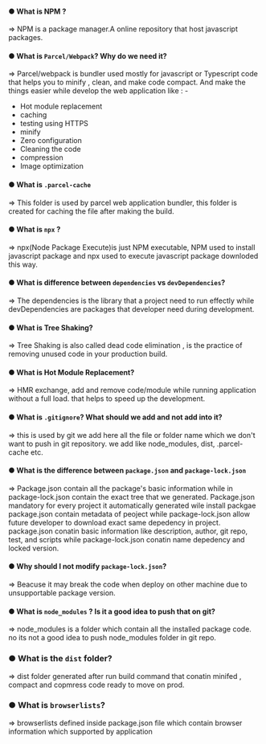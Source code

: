  #### ● What is NPM ?
=> NPM is a package manager.A online repository that host javascript packages.

 #### ● What is `Parcel/Webpack`? Why do we need it?
=> Parcel/webpack is bundler used mostly for javascript or Typescript code that helps you to minify , clean,
and make code compact. And make the things easier while develop the web application like : - 
- Hot module replacement
- caching
- testing using HTTPS
- minify
- Zero configuration
- Cleaning the code
- compression
- Image optimization

 #### ● What is `.parcel-cache`
=> This folder is used by parcel web application bundler, this folder is created for caching the 
file after making the build.

  #### ● What is `npx` ?
 => npx(Node Package Execute)is just NPM executable, NPM used to install javascript package and npx used
 to execute javascript package downloded this way.

 #### ● What is difference between `dependencies` vs `devDependencies`?
=> The dependencies is the library that a project need to run effectly while devDependencies are packages
that developer need during development.

 #### ● What is Tree Shaking?
=> Tree Shaking is also called dead code elimination , is the practice of removing unused code in your
production build.

 #### ● What is Hot Module Replacement?
=> HMR exchange, add and remove code/module while running application without a full load. that helps 
to speed up the development.

 #### ● What is `.gitignore`? What should we add and not add into it?
=> this is used by git we add here all the file or folder name which we don't want to push 
in git repository.
we add like node_modules, dist, .parcel-cache etc.

 #### ● What is the difference between `package.json` and `package-lock.json`
 => Package.json contain all the package's basic information while in package-lock.json contain the exact tree that we generated.
 Package.json mandatory for every project it automatically generated wile install packgae
 package.json contain metadata of peoject while package-lock.json allow future developer to download exact same depedency in project.
 package.json conatin basic information like description, author, git repo, test, and scripts while package-lock.json conatin name depedency and locked version.

#### ● Why should I not modify `package-lock.json`?
=> Beacuse it may break the code when deploy on other machine due to unsupportable package version.

#### ●  What is `node_modules` ? Is it a good idea to push that on git?
=> node_modules is a folder which contain all the installed package code. no its not a good idea to
push node_modules folder in git repo.

### ● What is the `dist` folder?
=> dist folder generated after run build command that conatin minifed , compact and copmress code ready to move on prod.

### ● What is `browserlists`?
=> browserlists defined inside package.json file which contain browser information which supported by application










